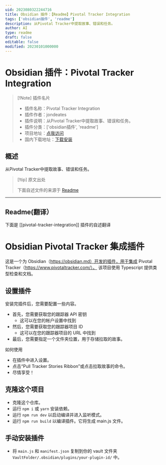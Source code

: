 ```yaml
---
uid: 2023080322244716
title: Obsidian 插件：【Readme】Pivotal Tracker Integration
tags: ['obsidian插件', 'readme']
description: 从Pivotal Tracker中提取故事、错误和任务。
author: AI
type: readme
draft: false
editable: false
modified: 20230101000000
---
```


# Obsidian 插件：Pivotal Tracker Integration

> [!Note] 插件名片
> - 插件名称：Pivotal Tracker Integration
> - 插件作者：jondeates
> - 插件说明：从Pivotal Tracker中提取故事、错误和任务。
> - 插件分类：['obsidian插件', 'readme']
> - 项目地址：[点我访问](https://github.com/jonnydeates/obsidian-pivotal-tracker-integration-plugin)
> - 国内下载地址：[下载安装](https://pkmer.cn/products/plugin/pluginMarket/?pivotal-tracker-integration)

## 概述

从Pivotal Tracker中提取故事、错误和任务。



> [!tip] 原文出处
> 
>下面自述文件的来源于 [Readme](https://ghproxy.net/https://raw.githubusercontent.com/JonnyDeates/obsidian-pivotal-tracker-integration-plugin/main/README.md)
> 

---

## Readme(翻译）

下面是 [[pivotal-tracker-integration]] 插件的自述翻译


# Obsidian Pivotal Tracker 集成插件

这是一个为 Obsidian（https://obsidian.md）开发的插件，用于集成 Pivotal Tracker（https://www.pivotaltracker.com/）。
该项目使用 Typescript 提供类型检查和文档。

## 设置插件
安装完插件后，您需要配置一些内容。
- 首先，您需要获取您的跟踪器 API 密钥
  - 这可以在您的帐户设置中找到
- 然后，您需要获取您的跟踪器项目 ID
  - 这可以在您的跟踪器项目的 URL 中找到
- 最后，您需要指定一个文件夹位置，用于存储拉取的故事。

如何使用
- 在插件中进入设置。
- 点击“Pull Tracker Stories Ribbon”或点击拉取故事的命令。
- 尽情享受！

## 克隆这个项目
- 克隆这个仓库。
- 运行 `npm i` 或 `yarn` 安装依赖。
- 运行 `npm run dev` 以启动编译并进入监听模式。
- 运行 `npm run build` 以编译插件。它将生成 main.js 文件。

## 手动安装插件

- 将 `main.js` 和 `manifest.json` 复制到你的 vault 文件夹 `VaultFolder/.obsidian/plugins/your-plugin-id/` 中。



